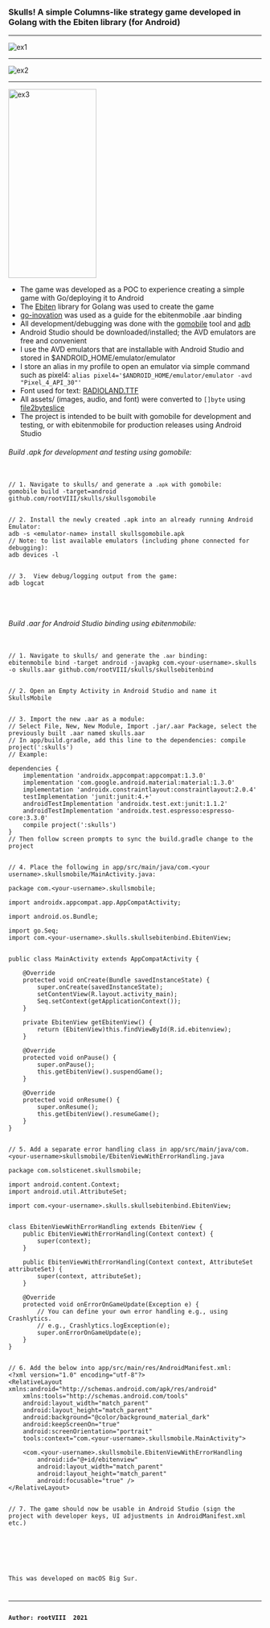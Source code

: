 ### Skulls! A simple Columns-like strategy game developed in Golang with the Ebiten library (for Android)

<hr>
<img src="https://images2.imgbox.com/a6/ab/4hlQKK3q_o.png" alt="ex1"/>
<hr>
<img src="https://images2.imgbox.com/5f/91/zXqDD7WR_o.png" alt="ex2"/>
<hr>
<img src="https://images2.imgbox.com/29/05/plTeQpBm_o.jpg" alt="ex3" width="175" height="375" />


<ul>
  <li>
    The game was developed as a POC to experience creating a simple game with Go/deploying it to Android
  </li>
  <li>
    The <a href="https://ebiten.org/" target="_blank">Ebiten</a> library for Golang was used to create the game
  </li>
  <li>
    <a href="https://github.com/hajimehoshi/go-inovation" target="_blank">go-inovation</a> was used as a guide for the ebitenmobile .aar binding
  </li>
  <li>
    All development/debugging was done with the <a href="https://pkg.go.dev/golang.org/x/mobile/cmd/gomobile" target="_blank">gomobile</a> tool and <a href="https://developer.android.com/studio/command-line/adb" target="_blank">adb</a>
  </li>
  <li>
    Android Studio should be downloaded/installed; the AVD emulators are free and convenient
  </li>
  <li>
    I use the AVD emulators that are installable with Android Studio and stored in $ANDROID_HOME/emulator/emulator 
  </li>
  <li>
    I store an alias in my profile to open an emulator via simple command such as pixel4: <code>alias pixel4='$ANDROID_HOME/emulator/emulator -avd "Pixel_4_API_30"'</code>
  </li>
  <li>
    Font used for text: <a href="https://www.dafont.com/radioland.font">RADIOLAND.TTF</a> 
  </li>
  <li>
    All assets/ (images, audio, and font) were converted to <code>[]byte</code> using <a href="https://github.com/hajimehoshi/file2byteslice">file2byteslice</a>
  </li>
  <li>
    The project is intended to be built with gomobile for development and testing, or with ebitenmobile for production releases using Android Studio
  </li>
</ul>

###### Build .apk for development and testing using gomobile:

<pre>
  <code>
// 1. Navigate to skulls/ and generate a <code>.apk</code> with gomobile:
gomobile build -target=android github.com/rootVIII/skulls/skullsgomobile


// 2. Install the newly created .apk into an already running Android Emulator:
adb -s &lt;emulator-name&gt; install skullsgomobile.apk
// Note: to list available emulators (including phone connected for debugging):
adb devices -l


// 3.  View debug/logging output from the game:
adb logcat
  </code>
</pre>
<br>

###### Build .aar for Android Studio binding using ebitenmobile:

<pre>
  <code>
// 1. Navigate to skulls/ and generate the <code>.aar</code> binding:
ebitenmobile bind -target android -javapkg com.&lt;your-username&gt;.skulls -o skulls.aar github.com/rootVIII/skulls/skullsebitenbind


// 2. Open an Empty Activity in Android Studio and name it SkullsMobile


// 3. Import the new .aar as a module:
// Select File, New, New Module, Import .jar/.aar Package, select the previously built .aar named skulls.aar
// In app/build.gradle, add this line to the dependencies: compile project(':skulls')
// Example:

dependencies {
    implementation 'androidx.appcompat:appcompat:1.3.0'
    implementation 'com.google.android.material:material:1.3.0'
    implementation 'androidx.constraintlayout:constraintlayout:2.0.4'
    testImplementation 'junit:junit:4.+'
    androidTestImplementation 'androidx.test.ext:junit:1.1.2'
    androidTestImplementation 'androidx.test.espresso:espresso-core:3.3.0'
    compile project(':skulls')
}
// Then follow screen prompts to sync the build.gradle change to the project


// 4. Place the following in app/src/main/java/com.&lt;your username&gt;.skullsmobile/MainActivity.java:

package com.&lt;your-username&gt;.skullsmobile;

import androidx.appcompat.app.AppCompatActivity;

import android.os.Bundle;

import go.Seq;
import com.&lt;your-username&gt;.skulls.skullsebitenbind.EbitenView;


public class MainActivity extends AppCompatActivity {

    @Override
    protected void onCreate(Bundle savedInstanceState) {
        super.onCreate(savedInstanceState);
        setContentView(R.layout.activity_main);
        Seq.setContext(getApplicationContext());
    }

    private EbitenView getEbitenView() {
        return (EbitenView)this.findViewById(R.id.ebitenview);
    }

    @Override
    protected void onPause() {
        super.onPause();
        this.getEbitenView().suspendGame();
    }

    @Override
    protected void onResume() {
        super.onResume();
        this.getEbitenView().resumeGame();
    }
}


// 5. Add a separate error handling class in app/src/main/java/com.&lt;your-username&gt;skullsmobile/EbitenViewWithErrorHandling.java

package com.solsticenet.skullsmobile;

import android.content.Context;
import android.util.AttributeSet;

import com.&lt;your-username&gt;.skulls.skullsebitenbind.EbitenView;


class EbitenViewWithErrorHandling extends EbitenView {
    public EbitenViewWithErrorHandling(Context context) {
        super(context);
    }

    public EbitenViewWithErrorHandling(Context context, AttributeSet attributeSet) {
        super(context, attributeSet);
    }

    @Override
    protected void onErrorOnGameUpdate(Exception e) {
        // You can define your own error handling e.g., using Crashlytics.
        // e.g., Crashlytics.logException(e);
        super.onErrorOnGameUpdate(e);
    }
}


// 6. Add the below into app/src/main/res/AndroidManifest.xml:
&lt;?xml version="1.0" encoding="utf-8"?&gt;
&lt;RelativeLayout xmlns:android="http://schemas.android.com/apk/res/android"
    xmlns:tools="http://schemas.android.com/tools"
    android:layout_width="match_parent"
    android:layout_height="match_parent"
    android:background="@color/background_material_dark"
    android:keepScreenOn="true"
    android:screenOrientation="portrait"
    tools:context="com.&lt;your-username&gt;.skullsmobile.MainActivity"&gt;

    &lt;com.&lt;your-username&gt;.skullsmobile.EbitenViewWithErrorHandling
        android:id="@+id/ebitenview"
        android:layout_width="match_parent"
        android:layout_height="match_parent"
        android:focusable="true" /&gt;
&lt;/RelativeLayout&gt;


// 7. The game should now be usable in Android Studio (sign the project with developer keys, UI adjustments in AndroidManifest.xml etc.)
</pre>

<br>

This was developed on macOS Big Sur.
<hr>
<b>Author: rootVIII  2021</b>
<br><br>

